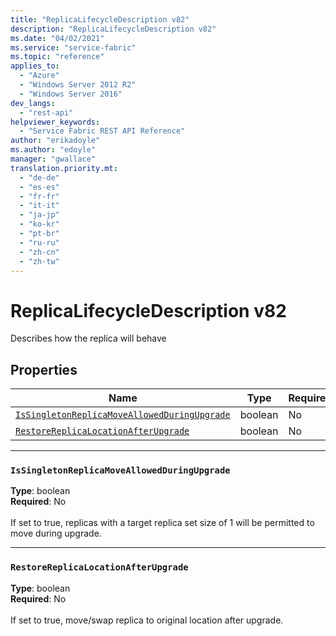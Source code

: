 ```yaml
---
title: "ReplicaLifecycleDescription v82"
description: "ReplicaLifecycleDescription v82"
ms.date: "04/02/2021"
ms.service: "service-fabric"
ms.topic: "reference"
applies_to: 
  - "Azure"
  - "Windows Server 2012 R2"
  - "Windows Server 2016"
dev_langs: 
  - "rest-api"
helpviewer_keywords: 
  - "Service Fabric REST API Reference"
author: "erikadoyle"
ms.author: "edoyle"
manager: "gwallace"
translation.priority.mt: 
  - "de-de"
  - "es-es"
  - "fr-fr"
  - "it-it"
  - "ja-jp"
  - "ko-kr"
  - "pt-br"
  - "ru-ru"
  - "zh-cn"
  - "zh-tw"
---
```

# ReplicaLifecycleDescription v82

Describes how the replica will behave

## Properties
| Name | Type | Required |
| --- | --- | --- |
| [`IsSingletonReplicaMoveAllowedDuringUpgrade`](#issingletonreplicamoveallowedduringupgrade) | boolean | No |
| [`RestoreReplicaLocationAfterUpgrade`](#restorereplicalocationafterupgrade) | boolean | No |

____
### `IsSingletonReplicaMoveAllowedDuringUpgrade`
__Type__: boolean <br/>
__Required__: No<br/>
<br/>
If set to true, replicas with a target replica set size of 1 will be permitted to move during upgrade.

____
### `RestoreReplicaLocationAfterUpgrade`
__Type__: boolean <br/>
__Required__: No<br/>
<br/>
If set to true, move/swap replica to original location after upgrade.
